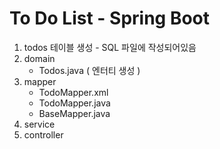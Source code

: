 # To Do List - Spring Boot
1. todos 테이블 생성 - SQL 파일에 작성되어있음
2. domain
    - Todos.java ( 엔터티 생성 )
3. mapper
    - TodoMapper.xml
    - TodoMapper.java
    - BaseMapper.java
4. service
5. controller